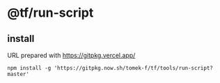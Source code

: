 # @tf/run-script

## install

URL prepared with https://gitpkg.vercel.app/

```
npm install -g 'https://gitpkg.now.sh/tomek-f/tf/tools/run-script?master'
```
